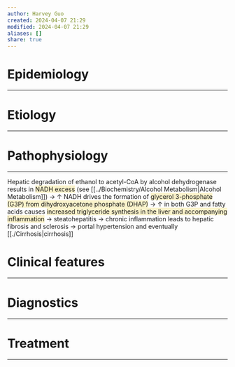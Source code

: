```yaml
---
author: Harvey Guo
created: 2024-04-07 21:29
modified: 2024-04-07 21:29
aliases: []
share: true
---
```

# Epidemiology
---


# Etiology
---


# Pathophysiology
---
Hepatic degradation of ethanol to acetyl-CoA by alcohol dehydrogenase results in <span style="background:rgba(240, 200, 0, 0.2)">NADH excess</span> (see [[../Biochemistry/Alcohol Metabolism|Alcohol Metabolism]]) → ↑ NADH drives the formation of <span style="background:rgba(240, 200, 0, 0.2)">glycerol 3-phosphate (G3P) from dihydroxyacetone phosphate (DHAP)</span> → ↑ in both G3P and fatty acids causes <span style="background:rgba(240, 200, 0, 0.2)">increased triglyceride synthesis in the liver and accompanying inflammation</span> → steatohepatitis → chronic inflammation leads to hepatic fibrosis and sclerosis → portal hypertension and eventually [[./Cirrhosis|cirrhosis]]

# Clinical features
---


# Diagnostics
---


# Treatment
---

